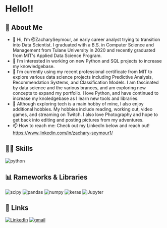 # Hello!! 

## 🤖 About Me
- 👋 Hi, I’m @ZacharySeymour, an early career analyst trying to transition into Data Scientist. I graduated with a B.S. in Computer Science and Management from Tulane University in 2020 and recently graduated from MIT's Applied Data Science Program. 
- 👀 I’m interested in working on new Python and SQL projects to increase my knowledgebase.
- 🌱 I’m currently using my recent professional certificate from MIT to explore various data science projects including Predictive Analysis, Recommendation Systems, and Classification Models. I am fascinated by data science and the various brances, and am exploring new concepts to expand my portfolio. I love Python, and have continued to increase my knoledgebase as I learn new tools and libraries. 
- 💞️ Although exploring tech is a main hobby of mine, I also enjoy additional hobbies. My hobbies include reading, working out, video games, and streaming on Twitch. I also love Photography and hope to get back into editing and posting pictures from my adventures. 
- 📫 How to reach me: Check out my LinkedIn below and reach out!
        https://www.linkedin.com/in/zachary-seymour1/

## 👩‍💻 Skills
![python](https://img.shields.io/badge/Python-3776AB?style=for-the-badge&logo=python&logoColor=white)

## 📊 Rameworks & Libraries
![scipy](https://img.shields.io/badge/SciPy-654FF0?style=for-the-badge&logo=SciPy&logoColor=white)
![pandas](https://img.shields.io/badge/Pandas-2C2D72?style=for-the-badge&logo=pandas&logoColor=white)
![numpy](https://img.shields.io/badge/Numpy-777BB4?style=for-the-badge&logo=numpy&logoColor=white)
![keras](https://img.shields.io/badge/Keras-D00000?style=for-the-badge&logo=Keras&logoColor=white)
![Jupyter](https://img.shields.io/badge/Jupyter-F37626.svg?&style=for-the-badge&logo=Jupyter&logoColor=white)

## 🔗 Links

[![LinkedIn](https://img.shields.io/badge/LinkedIn-0077B5?style=for-the-badge&logo=linkedin&logoColor=white)](https://www.linkedin.com/in/zachary-seymour1/)
[![gmail](https://img.shields.io/badge/Gmail-D14836?style=for-the-badge&logo=Gmail&logoColor=white)](mailto:zacharyseymour20@gmail.com)

<!---
ZacharySeymour/ZacharySeymour is a ✨ special ✨ repository because its `README.md` (this file) appears on your GitHub profile.
You can click the Preview link to take a look at your changes.
--->
